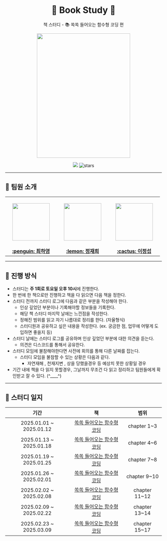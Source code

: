 
<div align="center">
  <h1>📖 Book Study 📖</h1>
  <p>책 스터디 - 📚 쏙쏙 들어오는 함수형 코딩 편</p>
  <div>
    <image src="https://github.com/user-attachments/assets/d1ff54f5-6cd3-47b7-9db3-3a3bb02561b5" width="300px" height="400px"/>
  </div>
  
    
  <a href="https://hits.seeyoufarm.com"><img src="https://hits.seeyoufarm.com/api/count/incr/badge.svg?url=https%3A%2F%2Fgithub.com%2Fboostcamp-ai-tech-4%2Fbook-study&count_bg=%23e76f51&title_bg=%23555555&icon=&icon_color=%23E7E7E7&title=hits&edge_flat=false"/></a>
  <img src="https://img.shields.io/github/stars/boostcamp-ai-tech-4/book-study?color=ffd166" alt="stars"/>
</div>

---

## 👋 팀원 소개

<table>
  <tr height="160px">
    <th align="center" width="150px">
      <a href="https://github.com/hayoung78"><img height="120px" width="120px" src="https://github.com/mobi-projects/yeogi-client/assets/134191817/3385ed36-d314-4f90-bcc2-682abd11da61"/>
    </th>
    <th align="center" width="150px">
      <a href="https://github.com/hee2323"><img height="120px" width="120px" src="https://avatars.githubusercontent.com/u/82365124?v=4"/></a>
    </th>
    <th align="center" width="150px">
      <a href="https://github.com/ljs614"><img height="120px" width="120px" src="https://avatars.githubusercontent.com/u/52243924?v=4"/></a>
    </th>
  </tr>
  <tr>
    <td align="center" width="150px">
      <a href="https://github.com/coodingpenguin"><strong>:penguin: 최하영 </strong></a>
    </td>
    <td align="center" width="150px">
      <a href="https://github.com/bsm8734"><strong>:lemon: 정재희 </strong></a>
    </td>
    <td align="center" width="150px">
      <a href="https://github.com/peacecheejecake"><strong>:cactus: 이정섭</strong></a>
    </td>
  </tr>
</table>


---

## 📌 진행 방식

- 스터디는 **주 1회로 토요일 오후 10시**에 진행한다.
- 한 번에 한 책으로만 진행하고 책을 다 읽으면 다음 책을 정한다.
- 스터디 전까지 스터디 로그에 다음과 같은 부분을 작성해야 한다.
    - 인상 깊었던 부분이나 기록해야할 정보들을 기록한다.
    - 해당 책 스터디 마지막 날에는 느낀점을 작성한다.
    - 정해진 범위를 읽고 자기 나름대로 정리를 한다. (자율형식)
    - 스터디원과 공유하고 싶은 내용을 작성한다. (ex. 궁금한 점, 업무에 어떻게 도입하면 좋을지 등)
- 스터디 날에는 스터디 로그를 공유하며 인상 깊었던 부분에 대한 의견을 듣는다.
  - 의견은 디스코드를 통해서 공유한다.
- 스터디 모임에 불참해야한다면 사전에 회의를 통해 다른 날짜를 잡는다.
  - 스터디 모임을 불참할 수 있는 상황은 다음과 같다.
    - 자연재해 , 천재지변 , 상을 당했을경우 등 예상치 못한 상황일 경우
- 기간 내에 책을 다 읽지 못할경우, 그날까지 무조건 다 읽고 정리하고 팀원들에게 확인받고 잘 수 있다. (^____^)

---

## 📄 스터디 일지

|          기간           |                                              책                                               |        범위                                                           |
| :---------------------: | :-------------------------------------------------------------------------------------------: | :----------------: 
| 2025.01.01 ~ 2025.01.12 |               [쏙쏙 들어오는 함수형 코딩]([https://product.kyobobook.co.kr/detail/S000001032980](https://www.yes24.com/Product/Goods/108748841))               |   chapter 1~3   
| 2025.01.13 ~ 2025.01.18 |               [쏙쏙 들어오는 함수형 코딩]([https://product.kyobobook.co.kr/detail/S000001032980](https://www.yes24.com/Product/Goods/108748841))               |   chapter 4~6   
| 2025.01.19 ~ 2025.01.25 |               [쏙쏙 들어오는 함수형 코딩]([https://product.kyobobook.co.kr/detail/S000001032980](https://www.yes24.com/Product/Goods/108748841))               |   chapter 7~8   
| 2025.01.26 ~ 2025.02.01 |               [쏙쏙 들어오는 함수형 코딩]([https://product.kyobobook.co.kr/detail/S000001032980](https://www.yes24.com/Product/Goods/108748841))               |   chapter 9~10
| 2025.02.02 ~ 2025.02.08 |               [쏙쏙 들어오는 함수형 코딩]([https://product.kyobobook.co.kr/detail/S000001032980](https://www.yes24.com/Product/Goods/108748841))               |   chapter 11~12  
| 2025.02.09 ~ 2025.02.22 |               [쏙쏙 들어오는 함수형 코딩]([https://product.kyobobook.co.kr/detail/S000001032980](https://www.yes24.com/Product/Goods/108748841))               |   chapter 13~14  
| 2025.02.23 ~ 2025.03.09 |               [쏙쏙 들어오는 함수형 코딩]([https://product.kyobobook.co.kr/detail/S000001032980](https://www.yes24.com/Product/Goods/108748841))               |   chapter 15~17  

